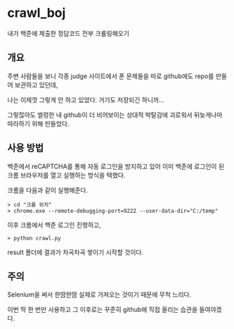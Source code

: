 # crawl_boj
내가 백준에 제출한 정답코드 전부 크롤링해오기


## 개요

주변 사람들을 보니 각종 judge 사이트에서 푼 문제들을 따로 github에도 repo를 만들어 보관하고 있던데,

나는 이제껏 그렇게 안 하고 있었다. 거기도 저장되긴 하니까...

그렇잖아도 썰렁한 내 github이 더 비어보이는 상대적 박탈감에 괴로워서 뒤늦게나마 따라하기 위해 만들었다.



## 사용 방법
백준에서 reCAPTCHA를 통해 자동 로그인을 방지하고 있어 이미 백준에 로그인이 된 크롬 브라우저를 열고 실행하는 방식을 택했다.

크롬을 다음과 같이 실행해준다.
~~~
> cd "크롬 위치"
> chrome.exe --remote-debugging-port=9222 --user-data-dir="C:/temp"
~~~
이후 크롬에서 백준 로그인 진행하고,

~~~
> python crawl.py
~~~

result 폴더에 결과가 차곡차곡 쌓이기 시작할 것이다.

## 주의

Selenium을 써서 한땀한땀 실제로 가져오는 것이기 때문에 무척 느리다.

이번 딱 한 번만 사용하고 그 이후로는 꾸준히 github에 직접 올리는 습관을 들여야겠다.
